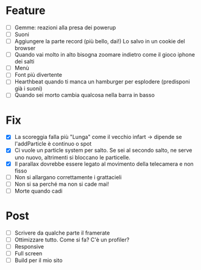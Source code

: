 # Feature
- [ ] Gemme: reazioni alla presa dei powerup
- [ ] Suoni
- [ ] Aggiungere la parte record (più bello, dai!) Lo salvo in un cookie del browser
- [ ] Quando vai molto in alto bisogna zoomare indietro come il gioco iphone dei salti
- [ ] Menù
- [ ] Font più divertente
- [ ] Hearthbeat quando ti manca un hamburger per esplodere (predisponi già i suoni)
- [ ] Quando sei morto cambia qualcosa nella barra in basso

# Fix
- [x] La scoreggia falla più "Lunga" come il vecchio infart -> dipende se l'addParticle è continuo o spot
- [x] Ci vuole un particle system per salto. Se sei al secondo salto, ne serve uno nuovo, altrimenti si bloccano le particelle.
- [x] Il parallax dovrebbe essere legato al movimento della telecamera e non fisso
- [ ] Non si allargano correttamente i grattacieli
- [ ] Non si sa perché ma non si cade mai!
- [ ] Morte quando cadi

# Post
- [ ] Scrivere da qualche parte il framerate
- [ ] Ottimizzare tutto. Come si fa? C'è un profiler?
- [ ] Responsive
- [ ] Full screen
- [ ] Build per il mio sito